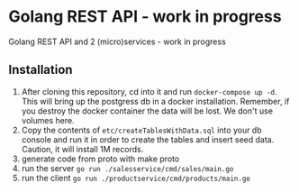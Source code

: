 # Golang REST API - work in progress
Golang REST API and 2 (micro)services - work in progress

## Installation
1. After cloning this repository, cd into it and run `docker-compose up -d`.
This will bring up the postgress db in a docker installation. Remember, if you destroy the docker container the data will be lost. We don't use volumes here.
2. Copy the contents of `etc/createTablesWithData.sql` into your db console and run it in order to create the tables and insert seed data. Caution, it will install 1M records.
3. generate code from proto with make proto
4. run the server `go run ./salesservice/cmd/sales/main.go`
5. run the client `go run ./productservice/cmd/products/main.go`
